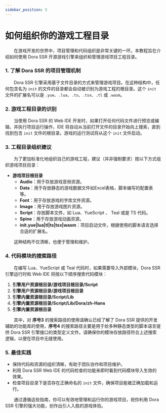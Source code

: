 ```yaml
---
sidebar_position: 5
---
```


# 如何组织你的游戏工程目录

&emsp;&emsp;在游戏开发的世界中，项目管理和代码组织是非常关键的一环。本教程旨在介绍如何使用 Dora SSR 开源游戏引擎来组织和管理游戏项目工程目录。

### 1. 了解 Dora SSR 的项目管理机制

&emsp;&emsp;Dora SSR 引擎采用基于文件目录的方式来管理游戏项目。在这种结构中，任何包含名为 `init` 的文件的目录都会自动被识别为游戏工程的根目录。这个 `init` 文件的扩展名可以是 `.yue`、`.lua`、`.ts`、`.tsx`、`.tl` 或 `.wasm`。

### 2. 游戏工程目录的识别

&emsp;&emsp;当使用 Dora SSR 的 Web IDE 开发时，如果打开任何代码文件进行预览或编辑，并执行项目运行操作，IDE 将自动从当前打开文件的目录开始向上搜索，直到找到包含 `init` 文件的根目录。游戏的运行测试将从这个 `init` 文件启动。

### 3. 工程目录组织建议

&emsp;&emsp;为了更加标准化地组织自己的游戏工程，建议（并非强制要求）按以下方式组织游戏项目目录：

- **游戏项目根目录**
  - **Audio**：用于存放游戏音频资源。
  - **Data**：用于存放静态的游戏数据文件如Excel表格，脚本编写的配置表等。
  - **Font**：用于存放游戏的字库文件资源。
  - **Image**：用于存放游戏图片资源。
  - **Script**：存放脚本文件，如 Lua、YueScript 、 Teal 或是 TS 代码。
  - **Spine**：用于存放游戏动画资源。
  - **init.yue|lua|tl|ts|tsx|wasm**：项目启动文件，根据使用的脚本语言选择合适的扩展名。

&emsp;&emsp;这种结构不仅清晰，也便于管理和维护。

### 4. 代码模块的搜索路径

&emsp;&emsp;在编写 Lua、YueScript 或 Teal 代码时，如果需要导入外部模块，Dora SSR 引擎运行时和 Web IDE 将按以下顺序搜索代码模块：

1. **引擎用户资源根目录/游戏项目根目录/Script**
2. **引擎用户资源根目录/游戏项目根目录**
3. **引擎内置资源根目录/Script/Lib**
4. **引擎内置资源根目录/Script/Lib/Dora/zh-Hans**
5. **引擎内置资源根目录**

&emsp;&emsp;其中，对 **序号3** 的搜索路径的使用请确认已经了解了 Dora SSR 提供的开发辅助的功能库的使用，**序号4** 的搜索路径主要是用于给多种静态类型的脚本语言提供 Dora SSR 引擎接口的类型定义文件。请确保你的模块存放路径符合上述搜索逻辑，以便在项目中无缝使用。

### 5. 最佳实践

- 保持代码和资源的组织清晰，有助于团队协作和项目维护。
- 利用 Dora SSR Web IDE 的代码检查的功能来即时看到代码模块导入生效的效果。
- 检查项目目录下是否存在正确命名的 `init` 文件，确保项目能被正确加载和运行。

&emsp;&emsp;通过遵循这些指南，你可以有效地管理和运行你的游戏项目，祝你利用 Dora SSR 引擎的强大功能，创作出引人入胜的游戏体验。

